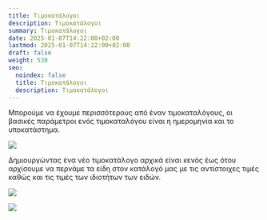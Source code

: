 ```yaml
---
title: Τιμοκατάλογοι
description: Τιμοκατάλογοι
summary: Τιμοκατάλογοι
date: 2025-01-07T14:22:00+02:00
lastmod: 2025-01-07T14:22:00+02:00
draft: false
weight: 530
seo:
  noindex: false
  title: Τιμοκατάλογοι
  description: Τιμοκατάλογοι
---
```

Μπορούμε να έχουμε περισσότερους από έναν τιμοκαταλόγους, οι βασικές παράμετροι ενός τιμοκαταλόγου είναι η ημερομηνία και το υποκατάστημα. 

![](/images/pricelist-001.jpg)

Δημιουργώντας ένα νέο τιμοκατάλογο αρχικά είναι κενός έως ότου αρχίσουμε να περνάμε τα είδη στον κατάλογό μας με τις αντίστοιχες τιμές καθώς και τις τιμές των ιδιοτήτων των ειδών.

![](/images/pricelist-002.jpg)

![](/images/pricelist-003.jpg)

